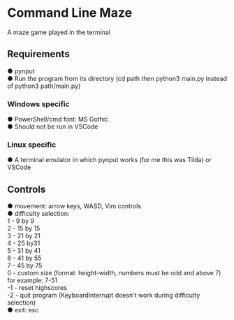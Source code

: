 # Command Line Maze
A maze game played in the terminal

## Requirements
 ● pynput<br/>
 ● Run the program from its directory (cd path then python3 main.py instead of python3 path/main.py)
 
### Windows specific
 ● PowerShell/cmd font: MS Gothic<br/>
 ● Should not be run in VSCode
 
### Linux specific
 ● A terminal emulator in which pynput works (for me this was Tilda) or VSCode

## Controls
 ● movement: arrow keys, WASD, Vim controls<br/>
 ● difficulty selection:<br/>
    1  - 9 by 9<br/>
    2  - 15 by 15<br/>
    3  - 21 by 21<br/>
    4  - 25 by31<br/>
    5  - 31 by 41<br/>
    6  - 41 by 55<br/>
    7  - 45 by 75<br/>
    0  - custom size (format: height-width, numbers must be odd and above 7) for example: 7-51<br/>
   -1 - reset highscores<br/>
   -2 - quit program (KeyboardInterrupt doesn't work during difficulty selection)<br/>
 ● exit: esc<br/>
